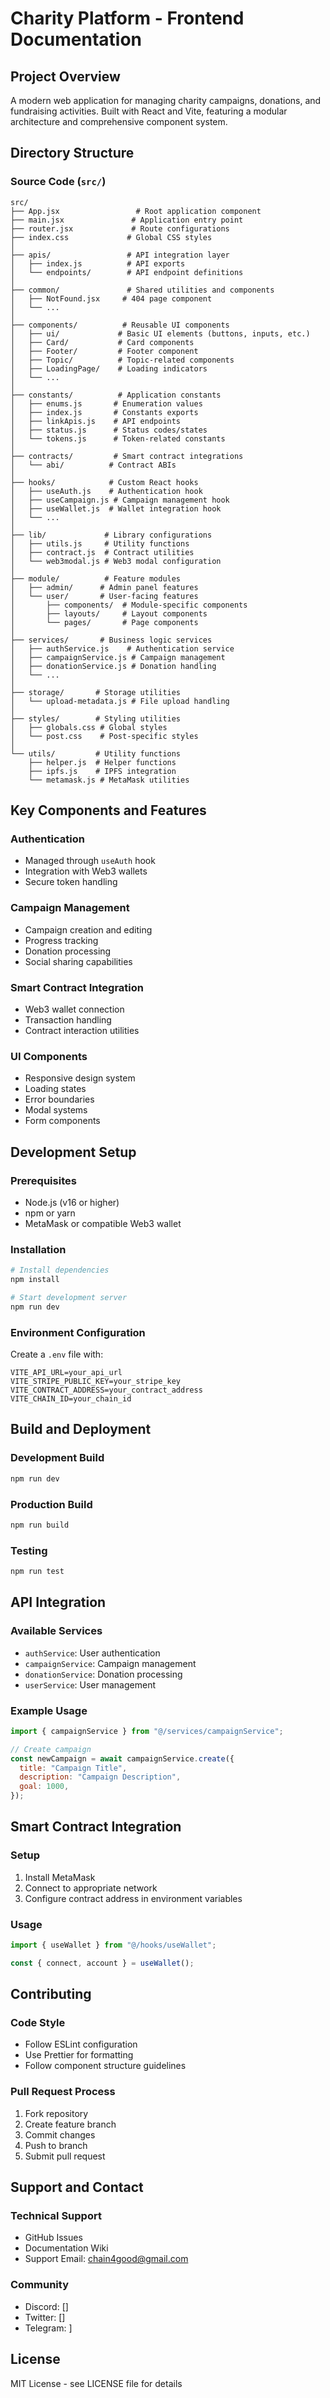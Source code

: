 # Charity Platform - Frontend Documentation

## Project Overview

A modern web application for managing charity campaigns, donations, and fundraising activities. Built with React and Vite, featuring a modular architecture and comprehensive component system.

## Directory Structure

### Source Code (`src/`)

```
src/
├── App.jsx                 # Root application component
├── main.jsx               # Application entry point
├── router.jsx             # Route configurations
├── index.css             # Global CSS styles
│
├── apis/                 # API integration layer
│   ├── index.js          # API exports
│   └── endpoints/        # API endpoint definitions
│
├── common/               # Shared utilities and components
│   ├── NotFound.jsx     # 404 page component
│   └── ...
│
├── components/          # Reusable UI components
│   ├── ui/             # Basic UI elements (buttons, inputs, etc.)
│   ├── Card/           # Card components
│   ├── Footer/         # Footer component
│   ├── Topic/          # Topic-related components
│   ├── LoadingPage/    # Loading indicators
│   └── ...
│
├── constants/          # Application constants
│   ├── enums.js       # Enumeration values
│   ├── index.js       # Constants exports
│   ├── linkApis.js    # API endpoints
│   ├── status.js      # Status codes/states
│   └── tokens.js      # Token-related constants
│
├── contracts/         # Smart contract integrations
│   └── abi/          # Contract ABIs
│
├── hooks/            # Custom React hooks
│   ├── useAuth.js    # Authentication hook
│   ├── useCampaign.js # Campaign management hook
│   ├── useWallet.js  # Wallet integration hook
│   └── ...
│
├── lib/             # Library configurations
│   ├── utils.js     # Utility functions
│   ├── contract.js  # Contract utilities
│   └── web3modal.js # Web3 modal configuration
│
├── module/          # Feature modules
│   ├── admin/      # Admin panel features
│   └── user/       # User-facing features
│       ├── components/  # Module-specific components
│       ├── layouts/     # Layout components
│       └── pages/       # Page components
│
├── services/       # Business logic services
│   ├── authService.js    # Authentication service
│   ├── campaignService.js # Campaign management
│   ├── donationService.js # Donation handling
│   └── ...
│
├── storage/       # Storage utilities
│   └── upload-metadata.js # File upload handling
│
├── styles/        # Styling utilities
│   ├── globals.css # Global styles
│   └── post.css    # Post-specific styles
│
└── utils/         # Utility functions
    ├── helper.js  # Helper functions
    ├── ipfs.js    # IPFS integration
    └── metamask.js # MetaMask utilities
```

## Key Components and Features

### Authentication

- Managed through `useAuth` hook
- Integration with Web3 wallets
- Secure token handling

### Campaign Management

- Campaign creation and editing
- Progress tracking
- Donation processing
- Social sharing capabilities

### Smart Contract Integration

- Web3 wallet connection
- Transaction handling
- Contract interaction utilities

### UI Components

- Responsive design system
- Loading states
- Error boundaries
- Modal systems
- Form components

## Development Setup

### Prerequisites

- Node.js (v16 or higher)
- npm or yarn
- MetaMask or compatible Web3 wallet

### Installation

```bash
# Install dependencies
npm install

# Start development server
npm run dev
```

### Environment Configuration

Create a `.env` file with:

```env
VITE_API_URL=your_api_url
VITE_STRIPE_PUBLIC_KEY=your_stripe_key
VITE_CONTRACT_ADDRESS=your_contract_address
VITE_CHAIN_ID=your_chain_id
```

## Build and Deployment

### Development Build

```bash
npm run dev
```

### Production Build

```bash
npm run build
```

### Testing

```bash
npm run test
```

## API Integration

### Available Services

- `authService`: User authentication
- `campaignService`: Campaign management
- `donationService`: Donation processing
- `userService`: User management

### Example Usage

```javascript
import { campaignService } from "@/services/campaignService";

// Create campaign
const newCampaign = await campaignService.create({
  title: "Campaign Title",
  description: "Campaign Description",
  goal: 1000,
});
```

## Smart Contract Integration

### Setup

1. Install MetaMask
2. Connect to appropriate network
3. Configure contract address in environment variables

### Usage

```javascript
import { useWallet } from "@/hooks/useWallet";

const { connect, account } = useWallet();
```

## Contributing

### Code Style

- Follow ESLint configuration
- Use Prettier for formatting
- Follow component structure guidelines

### Pull Request Process

1. Fork repository
2. Create feature branch
3. Commit changes
4. Push to branch
5. Submit pull request

## Support and Contact

### Technical Support

- GitHub Issues
- Documentation Wiki
- Support Email: chain4good@gmail.com

### Community

- Discord: []
- Twitter: []
- Telegram: ]

## License

MIT License - see LICENSE file for details
